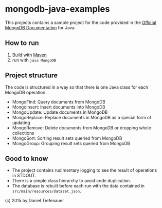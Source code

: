 # mongodb-java-examples
This projects contains a sample project for the code provided in the [Official MongoDB Documentation](http://docs.mongodb.org/getting-started/java/) for Java.

## How to run
1. Build with [Maven](http://maven.apache.org/)
2. run with `java MongoDB`

## Project structure
The code is structured in a way so that there is one Java class for each MongoDB operation:
- MongoFind: Query documents from MongoDB
- MongoInsert: Insert documents into MongoDB
- MongoUpdate: Update documents in MongoDB
- MongoReplace: Replace documents in MongoDB as a special form of updating
- MongoRemove: Delete documents from MongoDB or dropping whole collections
- MongoSort: Sorting result sets queried from MongoDB
- MongoGroup: Grouping result sets queried from MongoDB

## Good to know
- The project contains rudimentary logging to see the result of operations in STDOUT. 
- There is a simple class hierarchy to avoid code duplication. 
- The database is rebuilt before each run with the data contained in `src/main/resources/dataset.json`.

(c) 2015 by Daniel Tiefenauer
